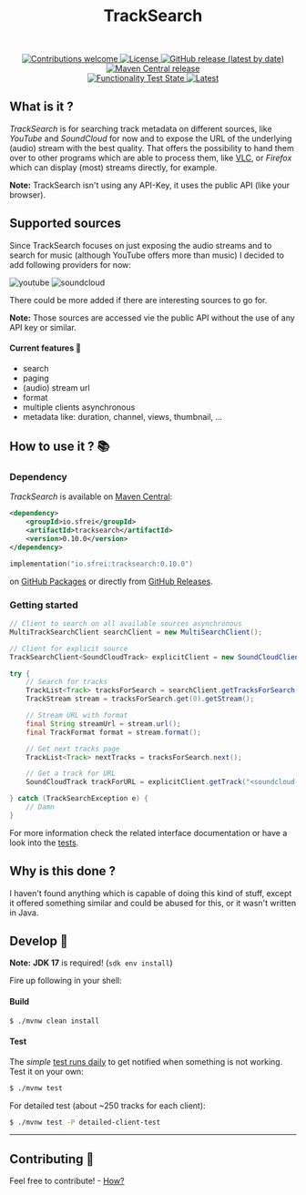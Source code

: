 <!--suppress HtmlDeprecatedAttribute -->
<div align="center">
  <b><h1>TrackSearch</h1></b><br>
  <p>
  <a href="CONTRIBUTING.md">
    <img alt="Contributions welcome" src="https://img.shields.io/badge/contributions-welcome-brightgreen">
  </a>
  <a href="LICENSE">
    <img alt="License" src="https://img.shields.io/github/license/s-frei/TrackSearch">
  </a>
  <a href="https://github.com/s-frei/TrackSearch/releases"> 
    <img alt="GitHub release (latest by date)" src="https://img.shields.io/github/v/release/s-frei/tracksearch">
  </a>
  <a href="https://mvnrepository.com/artifact/io.sfrei/tracksearch"> 
    <img alt="Maven Central release" src="https://img.shields.io/maven-central/v/io.sfrei/tracksearch">
  </a>
  <br>
  <a href="https://github.com/s-frei/TrackSearch/actions/workflows/functionality-check.yml"> 
    <img alt="Functionality Test State" src="https://github.com/s-frei/TrackSearch/actions/workflows/functionality-check.yml/badge.svg">
  </a>
	<a href="https://github.com/s-frei/TrackSearch/actions/workflows/maven-test.yml"> 
    <img alt="Latest" src="https://github.com/s-frei/TrackSearch/actions/workflows/maven-test.yml/badge.svg">
  </a>
  </p>
</div>

## What is it ?

*TrackSearch* is for searching track metadata on different sources, like *YouTube* and *SoundCloud* for now and to 
expose the URL of the underlying (audio) stream with the best quality. That offers the possibility to hand them over 
to other programs which are able to process them, like [VLC](https://www.videolan.org/vlc/), or *Firefox* which can 
display (most) streams directly, for example.

**Note:** TrackSearch isn't using any API-Key, it uses the public API (like your browser).

## Supported sources

Since TrackSearch focuses on just exposing the audio streams and to search for music (although YouTube offers more than 
music) I decided to add following providers for now:

![youtube](https://img.shields.io/badge/-YouTube-FF0000?style=plastic&logo=youtube&logoColor=white)
![soundcloud](https://img.shields.io/badge/-SoundCloud-FF3300?style=plastic&logo=soundcloud&logoColor=white)

There could be more added if there are interesting sources to go for.

**Note:** Those sources are accessed vie the public API without the use of any API key or similar.

#### Current features :mag_right:

- search
- paging
- (audio) stream url
- format
- multiple clients asynchronous
- metadata like: duration, channel, views, thumbnail, ...

## How to use it ? :books:

### Dependency

*TrackSearch* is available on [Maven Central](https://search.maven.org/artifact/io.sfrei/tracksearch):

```xml
<dependency>
    <groupId>io.sfrei</groupId>
    <artifactId>tracksearch</artifactId>
    <version>0.10.0</version>
</dependency>
```

```kotlin
implementation("io.sfrei:tracksearch:0.10.0")
```

on [GitHub Packages](https://github.com/s-frei/TrackSearch/packages) or directly from 
[GitHub Releases](https://github.com/s-frei/TrackSearch/releases/latest).

### Getting started

```java
// Client to search on all available sources asynchronous
MultiTrackSearchClient searchClient = new MultiSearchClient();

// Client for explicit source
TrackSearchClient<SoundCloudTrack> explicitClient = new SoundCloudClient();

try {
    // Search for tracks
    TrackList<Track> tracksForSearch = searchClient.getTracksForSearch("your keywords");
    TrackStream stream = tracksForSearch.get(0).getStream();

    // Stream URL with format
    final String streamUrl = stream.url();
    final TrackFormat format = stream.format();

    // Get next tracks page
    TrackList<Track> nextTracks = tracksForSearch.next();

    // Get a track for URL
    SoundCloudTrack trackForURL = explicitClient.getTrack("<soundcloud-url>");

} catch (TrackSearchException e) {
    // Damn
}
```

For more information check the related interface documentation or have a look into the 
[tests](https://github.com/s-frei/TrackSearch/blob/develop/src/test/java/io/sfrei/tracksearch/clients/ClientTest.java).

## Why is this done ?

I haven't found anything which is capable of doing this kind of stuff, except it offered something similar and could be
abused for this, or it wasn't written in Java.

## Develop :hammer:

**Note:** **JDK 17** is required! (`sdk env install`)

Fire up following in your shell:

#### Build

```sh
$ ./mvnw clean install
```

#### Test

The *simple* [test runs daily](https://github.com/s-frei/TrackSearch/actions) to get notified when something is not
working. Test it on your own:

```sh
$ ./mvnw test
```

For detailed test (about ~250 tracks for each client):

```sh
$ ./mvnw test -P detailed-client-test
```

---

## Contributing :handshake:

Feel free to contribute! - [How?](https://github.com/s-frei/TrackSearch/blob/develop/CONTRIBUTING.md)
